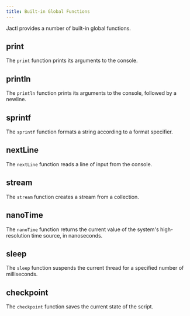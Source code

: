 ```yaml
---
title: Built-in Global Functions
---
```


Jactl provides a number of built-in global functions.

## print

The `print` function prints its arguments to the console.

## println

The `println` function prints its arguments to the console, followed by a newline.

## sprintf

The `sprintf` function formats a string according to a format specifier.

## nextLine

The `nextLine` function reads a line of input from the console.

## stream

The `stream` function creates a stream from a collection.

## nanoTime

The `nanoTime` function returns the current value of the system's high-resolution time source, in nanoseconds.

## sleep

The `sleep` function suspends the current thread for a specified number of milliseconds.

## checkpoint

The `checkpoint` function saves the current state of the script.
